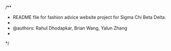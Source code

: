 /**
 * README file for fashion advice website project for Sigma Chi Beta Delta.
 * 
 * @authors: Rahul Dhodapkar, Brian Wang, Yalun Zhang
 *
 */

